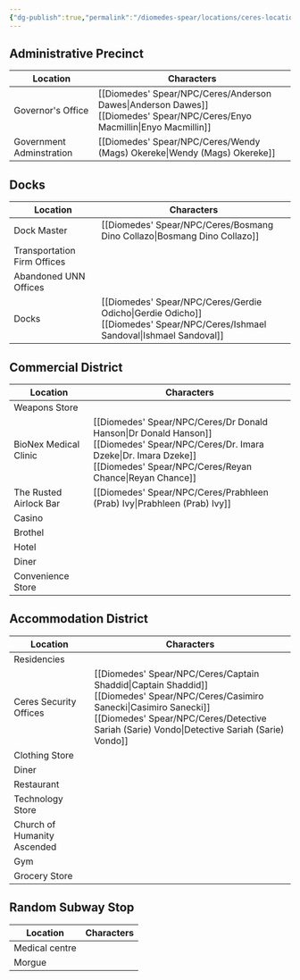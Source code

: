 ```yaml
---
{"dg-publish":true,"permalink":"/diomedes-spear/locations/ceres-locations/"}
---
```


## Administrative Precinct

| Location                 | Characters                               |
| ------------------------ | ---------------------------------------- |
| Governor's Office        | [[Diomedes' Spear/NPC/Ceres/Anderson Dawes\|Anderson Dawes]]<br>[[Diomedes' Spear/NPC/Ceres/Enyo Macmillin\|Enyo Macmillin]] |
| Government Adminstration | [[Diomedes' Spear/NPC/Ceres/Wendy (Mags) Okereke\|Wendy (Mags) Okereke]]                 |


## Docks
| Location                    | Characters                                |
| --------------------------- | ----------------------------------------- |
| Dock Master                 | [[Diomedes' Spear/NPC/Ceres/Bosmang Dino Collazo\|Bosmang Dino Collazo]]                  |
| Transportation Firm Offices |                                           |
| Abandoned UNN Offices       |                                           |
| Docks                       | [[Diomedes' Spear/NPC/Ceres/Gerdie Odicho\|Gerdie Odicho]]<br>[[Diomedes' Spear/NPC/Ceres/Ishmael Sandoval\|Ishmael Sandoval]] |

## Commercial District
| Location               | Characters                                                      |
| ---------------------- | --------------------------------------------------------------- |
| Weapons Store          |                                                                 |
| BioNex Medical Clinic  | [[Diomedes' Spear/NPC/Ceres/Dr Donald Hanson\|Dr Donald Hanson]]<br>[[Diomedes' Spear/NPC/Ceres/Dr. Imara Dzeke\|Dr. Imara Dzeke]]<br>[[Diomedes' Spear/NPC/Ceres/Reyan Chance\|Reyan Chance]] |
| The Rusted Airlock Bar | [[Diomedes' Spear/NPC/Ceres/Prabhleen (Prab) Ivy\|Prabhleen (Prab) Ivy]]                                        |
| Casino                 |                                                                 |
| Brothel                |                                                                 |
| Hotel                  |                                                                 |
| Diner                  |                                                                 |
| Convenience Store      |                                                                 |

## Accommodation District
| Location                    | Characters                                                                        |
| --------------------------- | --------------------------------------------------------------------------------- |
| Residencies                 |                                                                                   |
| Ceres Security Offices      | [[Diomedes' Spear/NPC/Ceres/Captain Shaddid\|Captain Shaddid]]<br>[[Diomedes' Spear/NPC/Ceres/Casimiro Sanecki\|Casimiro Sanecki]]<br>[[Diomedes' Spear/NPC/Ceres/Detective Sariah (Sarie) Vondo\|Detective Sariah (Sarie) Vondo]] |
| Clothing Store              |                                                                                   |
| Diner                       |                                                                                   |
| Restaurant                  |                                                                                   |
| Technology Store            |                                                                                   |
| Church of Humanity Ascended |                                                                                   |
| Gym                         |                                                                                   |
| Grocery Store               |                                                                                   |

## Random Subway Stop
| Location       | Characters |
| -------------- | ---------- |
| Medical centre |            |
| Morgue         |            |

